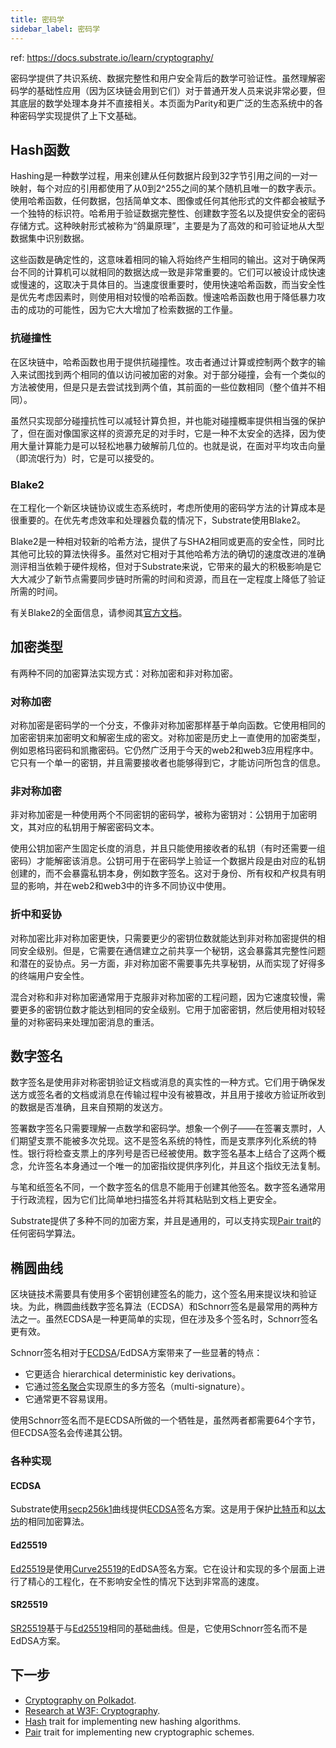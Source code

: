 ```yaml
---
title: 密码学
sidebar_label: 密码学
---
```



ref: https://docs.substrate.io/learn/cryptography/


密码学提供了共识系统、数据完整性和用户安全背后的数学可验证性。虽然理解密码学的基础性应用（因为区块链会用到它们）对于普通开发人员来说非常必要，但其底层的数学处理本身并不直接相关。本页面为Parity和更广泛的生态系统中的各种密码学实现提供了上下文基础。

## Hash函数

Hashing是一种数学过程，用来创建从任何数据片段到32字节引用之间的一对一映射，每个对应的引用都使用了从0到2^255之间的某个随机且唯一的数字表示。使用哈希函数，任何数据，包括简单文本、图像或任何其他形式的文件都会被赋予一个独特的标识符。哈希用于验证数据完整性、创建数字签名以及提供安全的密码存储方式。这种映射形式被称为“鸽巢原理”，主要是为了高效的和可验证地从大型数据集中识别数据。

这些函数是确定性的，这意味着相同的输入将始终产生相同的输出。这对于确保两台不同的计算机可以就相同的数据达成一致是非常重要的。它们可以被设计成快速或慢速的，这取决于具体目的。当速度很重要时，使用快速哈希函数，而当安全性是优先考虑因素时，则使用相对较慢的哈希函数。慢速哈希函数也用于降低暴力攻击的成功的可能性，因为它大大增加了检索数据的工作量。

### 抗碰撞性

在区块链中，哈希函数也用于提供抗碰撞性。攻击者通过计算或控制两个数字的输入来试图找到两个相同的值以访问被加密的对象。对于部分碰撞，会有一个类似的方法被使用，但是只是去尝试找到两个值，其前面的一些位数相同（整个值并不相同）。

虽然只实现部分碰撞抗性可以减轻计算负担，并也能对碰撞概率提供相当强的保护了，但在面对像国家这样的资源充足的对手时，它是一种不太安全的选择，因为使用大量计算能力是可以轻松地暴力破解前几位的。也就是说，在面对平均攻击向量（即流氓行为）时，它是可以接受的。

### Blake2

在工程化一个新区块链协议或生态系统时，考虑所使用的密码学方法的计算成本是很重要的。在优先考虑效率和处理器负载的情况下，Substrate使用Blake2。

Blake2是一种相对较新的哈希方法，提供了与SHA2相同或更高的安全性，同时比其他可比较的算法快得多。虽然对它相对于其他哈希方法的确切的速度改进的准确测评相当依赖于硬件规格，但对于Substrate来说，它带来的最大的积极影响是它大大减少了新节点需要同步链时所需的时间和资源，而且在一定程度上降低了验证所需的时间。

有关Blake2的全面信息，请参阅其[官方文档](https://www.blake2.net/blake2.pdf)。

## 加密类型

有两种不同的加密算法实现方式：对称加密和非对称加密。

### 对称加密

对称加密是密码学的一个分支，不像非对称加密那样基于单向函数。它使用相同的加密密钥来加密明文和解密生成的密文。对称加密是历史上一直使用的加密类型，例如恩格玛密码和凯撒密码。它仍然广泛用于今天的web2和web3应用程序中。它只有一个单一的密钥，并且需要接收者也能够得到它，才能访问所包含的信息。

### 非对称加密

非对称加密是一种使用两个不同密钥的密码学，被称为密钥对：公钥用于加密明文，其对应的私钥用于解密密码文本。

使用公钥加密产生固定长度的消息，并且只能使用接收者的私钥（有时还需要一组密码）才能解密该消息。公钥可用于在密码学上验证一个数据片段是由对应的私钥创建的，而不会暴露私钥本身，例如数字签名。这对于身份、所有权和产权具有明显的影响，并在web2和web3中的许多不同协议中使用。

### 折中和妥协

对称加密比非对称加密更快，只需要更少的密钥位数就能达到非对称加密提供的相同安全级别。但是，它需要在通信建立之前共享一个秘钥，这会暴露其完整性问题和潜在的妥协点。另一方面，非对称加密不需要事先共享秘钥，从而实现了好得多的终端用户安全性。

混合对称和非对称加密通常用于克服非对称加密的工程问题，因为它速度较慢，需要更多的密钥位数才能达到相同的安全级别。它用于加密密钥，然后使用相对较轻量的对称密码来处理加密消息的重活。

## 数字签名

数字签名是使用非对称密钥验证文档或消息的真实性的一种方式。它们用于确保发送方或签名者的文档或消息在传输过程中没有被篡改，并且用于接收方验证所收到的数据是否准确，且来自预期的发送方。

签署数字签名只需要理解一点数学和密码学。想象一个例子——在签署支票时，人们期望支票不能被多次兑现。这不是签名系统的特性，而是支票序列化系统的特性。银行将检查支票上的序列号是否已经被使用。数字签名基本上结合了这两个概念，允许签名本身通过一个唯一的加密指纹提供序列化，并且这个指纹无法复制。

与笔和纸签名不同，一个数字签名的信息不能用于创建其他签名。数字签名通常用于行政流程，因为它们比简单地扫描签名并将其粘贴到文档上更安全。

Substrate提供了多种不同的加密方案，并且是通用的，可以支持实现[Pair trait](https://paritytech.github.io/substrate/master/sp_core/crypto/trait.Pair.html)的任何密码学算法。

## 椭圆曲线

区块链技术需要具有使用多个密钥创建签名的能力，这个签名用来提议块和验证块。为此，椭圆曲线数字签名算法（ECDSA）和Schnorr签名是最常用的两种方法之一。虽然ECDSA是一种更简单的实现，但在涉及多个签名时，Schnorr签名更有效。

Schnorr签名相对于[ECDSA](https://docs.substrate.io/learn/cryptography/#ecdsa)/EdDSA方案带来了一些显著的特点：

- 它更适合 hierarchical deterministic key derivations。
- 它通过[签名聚合](https://bitcoincore.org/en/2017/03/23/schnorr-signature-aggregation/)实现原生的多方签名（multi-signature）。
- 它通常更不容易误用。

使用Schnorr签名而不是ECDSA所做的一个牺牲是，虽然两者都需要64个字节，但ECDSA签名会传递其公钥。

### 各种实现

#### ECDSA

Substrate使用[secp256k1](https://en.bitcoin.it/wiki/Secp256k1)曲线提供[ECDSA](https://en.wikipedia.org/wiki/Elliptic_Curve_Digital_Signature_Algorithm)签名方案。这是用于保护[比特币](https://en.wikipedia.org/wiki/Bitcoin)和[以太坊](https://en.wikipedia.org/wiki/Ethereum)的相同加密算法。

#### Ed25519

[Ed25519](https://en.wikipedia.org/wiki/EdDSA#Ed25519)是使用[Curve25519](https://en.wikipedia.org/wiki/Curve25519)的EdDSA签名方案。它在设计和实现的多个层面上进行了精心的工程化，在不影响安全性的情况下达到非常高的速度。

#### SR25519

[SR25519](https://research.web3.foundation/en/latest/polkadot/keys/1-accounts-more.html)基于与[Ed25519](https://docs.substrate.io/learn/cryptography/#ed25519)相同的基础曲线。但是，它使用Schnorr签名而不是EdDSA方案。

## 下一步

- [Cryptography on Polkadot](https://wiki.polkadot.network/docs/en/learn-cryptography).
- [Research at W3F: Cryptography](https://research.web3.foundation/en/latest/crypto.html).
- [Hash](https://paritytech.github.io/substrate/master/sp_runtime/traits/trait.Hash.html) trait for implementing new hashing algorithms.
- [Pair](https://paritytech.github.io/substrate/master/sp_core/crypto/trait.Pair.html) trait for implementing new cryptographic schemes.


